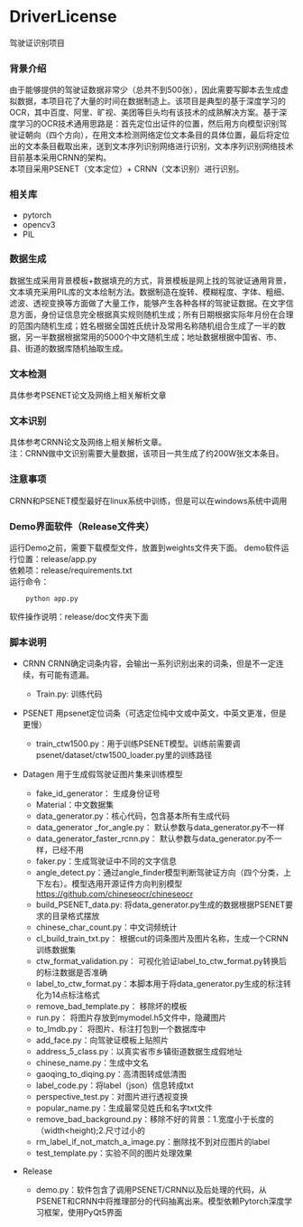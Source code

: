 # DriverLicense
驾驶证识别项目

### 背景介绍

由于能够提供的驾驶证数据非常少（总共不到500张），因此需要写脚本去生成虚拟数据，本项目花了大量的时间在数据制造上。该项目是典型的基于深度学习的OCR，其中百度、阿里、旷视、美团等巨头均有该技术的成熟解决方案。基于深度学习的OCR技术通用思路是：首先定位出证件的位置，然后用方向模型识别驾驶证朝向（四个方向），在用文本检测网络定位文本条目的具体位置，最后将定位出的文本条目截取出来，送到文本序列识别网络进行识别，文本序列识别网络技术目前基本采用CRNN的架构。  
本项目采用PSENET（文本定位）+ CRNN（文本识别）进行识别。

### 相关库

* pytorch
* opencv3
* PIL

### 数据生成

数据生成采用背景模板+数据填充的方式，背景模板是网上找的驾驶证通用背景，文本填充采用PIL库的文本绘制方法。数据制造在旋转、模糊程度、字体、粗细、滤波、透视变换等方面做了大量工作，能够产生各种各样的驾驶证数据。在文字信息方面，身份证信息完全根据真实规则随机生成；所有日期根据实际年月份在合理的范围内随机生成；姓名根据全国姓氏统计及常用名称随机组合生成了一半的数据，另一半数据根据常用的5000个中文随机生成；地址数据根据中国省、市、县、街道的数据库随机抽取生成。  

### 文本检测

具体参考PSENET论文及网络上相关解析文章

### 文本识别

具体参考CRNN论文及网络上相关解析文章。  
注：CRNN做中文识别需要大量数据，该项目一共生成了约200W张文本条目。

### 注意事项
CRNN和PSENET模型最好在linux系统中训练，但是可以在windows系统中调用

### Demo界面软件（Release文件夹）
运行Demo之前，需要下载模型文件，放置到weights文件夹下面。
demo软件运行位置：release/app.py  
依赖项：release/requirements.txt  
运行命令：  
```Command
    python app.py
```  

软件操作说明：release/doc文件夹下面

### 脚本说明
* CRNN
CRNN确定词条内容，会输出一系列识别出来的词条，但是不一定连续，有可能有遗漏。
	* Train.py: 训练代码

* PSENET
用psenet定位词条（可选定位纯中文或中英文，中英文更准，但是更慢）
	* train_ctw1500.py：用于训练PSENET模型。训练前需要调psenet/dataset/ctw1500_loader.py里的训练路径

* Datagen
用于生成假驾驶证图片集来训练模型
	* fake_id_generator： 生成身份证号
	* Material：中文数据集
	* data_generator.py：核心代码，包含基本所有生成代码
	* data_generator _for_angle.py： 默认参数与data_generator.py不一样
	* data_generator_faster_rcnn.py： 默认参数与data_generator.py不一样，已经不用
	* faker.py：生成驾驶证中不同的文字信息
	* angle_detect.py：通过angle_finder模型判断驾驶证方向（四个分类，上下左右）。模型选用开源证件方向判别模型 https://github.com/chineseocr/chineseocr
	* build_PSENET_data.py: 将data_generator.py生成的数据根据PSENET要求的目录格式摆放
	* chinese_char_count.py：中文词频统计
	* cl_build_train_txt.py： 根据cut的词条图片及图片名称，生成一个CRNN训练数据集
	* ctw_format_validation.py： 可视化验证label_to_ctw_format.py转换后的标注数据是否准确
	* label_to_ctw_format.py：本脚本用于将data_generator.py生成的标注转化为14点标注格式
	* remove_bad_template.py： 移除坏的模板
	* run.py： 将图片存放到mymodel.h5文件中，隐藏图片
	* to_lmdb.py： 将图片、标注打包到一个数据库中
	* add_face.py：向驾驶证模板上贴照片
	* address_5_class.py：以真实省市乡镇街道数据生成假地址
	* chinese_name.py：生成中文名
	* gaoqing_to_diqing.py：高清图转成低清图
	* label_code.py：将label（json）信息转成txt
	* perspective_test.py：对图片进行透视变换
	* popular_name.py：生成最常见姓氏和名字txt文件
	* remove_bad_background.py：移除不好的背景：1.宽度小于长度的（width<height);2.尺寸过小的
	* rm_label_if_not_match_a_image.py：删除找不到对应图片的label
	* test_template.py：实验不同的图片处理效果

* Release
	* demo.py：软件包含了调用PSENET/CRNN以及后处理的代码，从PSENET和CRNN中将推理部分的代码抽离出来。模型依赖Pytorch深度学习框架，使用PyQt5界面